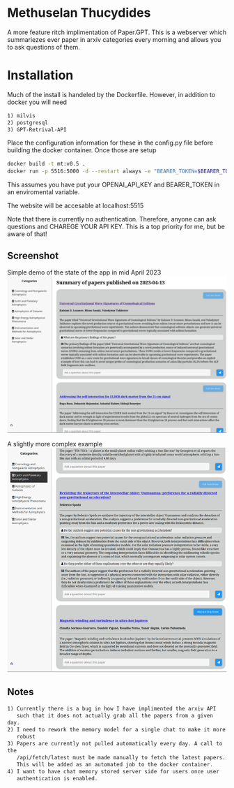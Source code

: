 # Methuselan Thucydides
A more feature ritch implimentation of Paper.GPT. This is a webserver which 
summariezes ever paper in arxiv categories every morning and allows you to ask questions of them.

# Installation
Much of the install is handeled by the Dockerfile. However, in addition to 
docker you will need 

	1) milvis
	2) postgresql
	3) GPT-Retrival-API

Place the configuration information for these in the config.py file before
building the docker container. Once those are setup

```bash
docker build -t mt:v0.5 .
docker run -p 5516:5000 -d --restart always -e "BEARER_TOKEN=$BEARER_TOKEN" -e "OPENAI_API_KEY=$OPENAI_API_KEY" -e "DATASTORE=\'milvus\'" --name MethuselanThucydides mt:v0.5
```

This assumes you have put your OPENAI_API_KEY and BEARER_TOKEN in an
enviromental variable.

The website will be accesable at localhost:5515


Note that there is currently no authentication. Therefore, anyone can ask
questions and CHAREGE YOUR API KEY. This is a top priority for me, but be aware
of that!

## Screenshot
Simple demo of the state of the app in mid April 2023
![Example Photo](/imgs/demo.png?raw=true "Demo")

A slightly more complex example
![Example Photo 2](/imgs/demo2.png?raw=true "Demo 2")

## Notes
	1) Currently there is a bug in how I have implimented the arxiv API
	   such that it does not actually grab all the papers from a given day.
	2) I need to rework the memory model for a single chat to make it more 
	   robust
	3) Papers are currently not pulled automatically every day. A call to the
	   /api/fetch/latest must be made manually to fetch the latest papers. 
	   This will be added as an automated job to the docker container.
	4) I want to have chat memory stored server side for users once user
	   authentication is enabled. 
